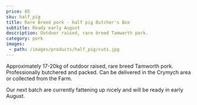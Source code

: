 ```yaml
---
price: 85
sku: half_pig
title: Rare Breed pork - half pig Butcher's Box
subtitle: Ready early August
description: Outdoor raised, rare breed Tamworth pork.
category: pork
images:
 - path: /images/products/half_pig/cuts.jpg
---
```


Approximately 17-20kg of outdoor raised, rare breed Tamworth pork.  Professionally butchered and packed.  Can be delivered in the Crymych area or collected from the Farm.

Our next batch are currently fattening up nicely and will be ready in early August.
